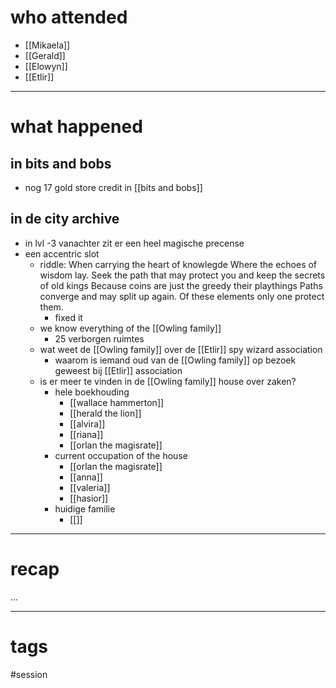 # who attended

- [[Mikaela]]
- [[Gerald]]
- [[Elowyn]]
- [[Etlir]]

---
# what happened

## in bits and bobs
- nog 17 gold store credit in [[bits and bobs]] 

## in de city archive
- in lvl -3 vanachter zit er een heel magische precense
- een accentric slot
	- riddle: When carrying the heart of knowlegde Where the echoes of wisdom lay. Seek the path that may protect you and keep the secrets of old kings Because coins are just the greedy their playthings Paths converge and may split up again. Of these elements only one protect them.
		- fixed it
	- we know everything of the [[Owling family]] 
		- 25 verborgen ruimtes
	- wat weet de [[Owling family]] over de [[Etlir]] spy wizard association
		- waarom is iemand oud van de [[Owling family]] op bezoek geweest bij [[Etlir]] association
	- is er meer te vinden in de [[Owling family]] house over zaken?
		- hele boekhouding
			- [[wallace hammerton]]
			- [[herald the lion]]
			- [[alvira]]
			- [[riana]]
			- [[orlan the magisrate]]
		- current occupation of the house
			- [[orlan the magisrate]]
			- [[anna]]
			- [[valeria]]
			- [[hasior]]
		- huidige familie
			- [[]]

---
# recap

...

---
# tags

#session